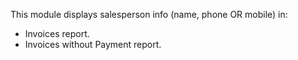 This module displays salesperson info (name, phone OR mobile) in:

- Invoices report.
- Invoices without Payment report.
